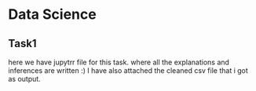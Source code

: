 # Data Science
## Task1
here we have jupytrr file for this task. where all the explanations and inferences are written :)
I have also attached the cleaned csv file that i got as output.
